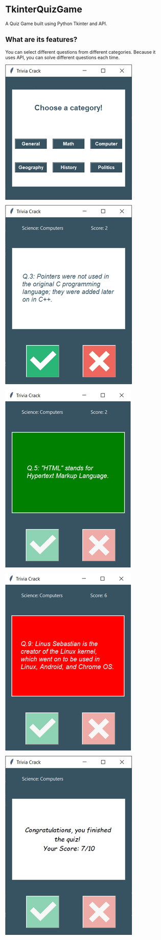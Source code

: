 # TkinterQuizGame
A Quiz Game built using Python Tkinter and API.

## What are its features?
You can select different questions from different categories.
Because it uses API, you can solve different questions each time.

![Image of main](https://github.com/omerfaunal/TkinterQuizGame/blob/main/images/mainMenu.PNG?raw=true)

![Image of question](https://github.com/omerfaunal/TkinterQuizGame/blob/main/images/question.PNG?raw=true)

![Image of correct](https://github.com/omerfaunal/TkinterQuizGame/blob/main/images/correct.PNG?raw=true)

![Image of wrong](https://github.com/omerfaunal/TkinterQuizGame/blob/main/images/wrong.PNG?raw=true)

![Image of finish](https://github.com/omerfaunal/TkinterQuizGame/blob/main/images/finish.PNG?raw=true)
